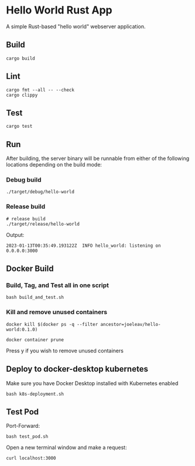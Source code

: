 # Hello World Rust App

A simple Rust-based "hello world" webserver application.

## Build

```shell
cargo build
```

## Lint

```shell
cargo fmt --all -- --check
cargo clippy
```

## Test

```shell
cargo test
```

## Run

After building, the server binary will be runnable from either of the following locations depending on the build mode:

### Debug build
```shell
./target/debug/hello-world
```

### Release build
```shell
# release build
./target/release/hello-world
```

Output:
```shell
2023-01-13T00:35:49.193122Z  INFO hello_world: listening on 0.0.0.0:3000
```

## Docker Build

### Build, Tag, and Test all in one script
```shell
bash build_and_test.sh
```

### Kill and remove unused containers
```shell
docker kill $(docker ps -q --filter ancestor=joeleav/hello-world:0.1.0)
```
```shell
docker container prune
```
Press y if you wish to remove unused containers

## Deploy to docker-desktop kubernetes

Make sure you have Docker Desktop installed with Kubernetes enabled

```shell
bash k8s-deployment.sh
```
## Test Pod

Port-Forward:
```shell
bash test_pod.sh
```

Open a new terminal window and make a request:
```shell
curl localhost:3000
```


